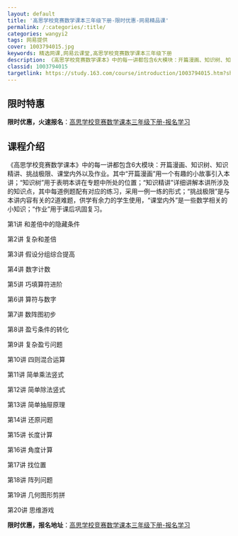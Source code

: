 ```yaml
---
layout: default
title: '高思学校竞赛数学课本三年级下册-限时优惠-网易精品课'
permalink: /:categories/:title/
categories: wangyi2
tags: 网易提供
cover: 1003794015.jpg
keywords: 精选网课,网易云课堂,高思学校竞赛数学课本三年级下册
description: 《高思学校竞赛数学课本》中的每一讲都包含6大模块：开篇漫画、知识树、知识精讲、挑战极限、课堂内外以及作业。其中“开篇漫画
classid: 1003794015
targetlink: https://study.163.com/course/introduction/1003794015.htm?share=1&shareId=1025206652&utm_campaign=share&utm_medium=iphoneShare&utm_source=&utm_u=1025206652
---
```


## 限时特惠

**限时优惠，火速报名**：[高思学校竞赛数学课本三年级下册-报名学习](https://study.163.com/course/introduction/1003794015.htm?share=1&shareId=1025206652&utm_campaign=share&utm_medium=iphoneShare&utm_source=&utm_u=1025206652)

## 课程介绍

《高思学校竞赛数学课本》中的每一讲都包含6大模块：开篇漫画、知识树、知识精讲、挑战极限、课堂内外以及作业。其中“开篇漫画”用一个有趣的小故事引入本讲；“知识树”用于表明本讲在专题中所处的位置；“知识精讲”详细讲解本讲所涉及的知识点，其中每道例题配有对应的练习，采用一例一练的形式；“挑战极限”是与本讲内容有关的2道难题，供学有余力的学生使用，“课堂内外”是一些数学相关的小知识；“作业”用于课后巩固复习。

第1讲 和差倍中的隐藏条件

第2讲 复杂和差倍

第3讲 假设分组综合提高

第4讲 数字计数

第5讲 巧填算符进阶

第6讲 算符与数字

第7讲 数阵图初步

第8讲 盈亏条件的转化

第9讲 复杂盈亏问题

第10讲 四则混合运算

第11讲 简单乘法竖式

第12讲 简单除法竖式

第13讲 简单抽屉原理

第14讲 还原问题

第15讲 长度计算

第16讲 角度计算

第17讲 找位置

第18讲 阵列问题

第19讲 几何图形剪拼

第20讲 思维游戏

**限时优惠，报名地址**：[高思学校竞赛数学课本三年级下册-报名学习](https://study.163.com/course/introduction/1003794015.htm?share=1&shareId=1025206652&utm_campaign=share&utm_medium=iphoneShare&utm_source=&utm_u=1025206652)

